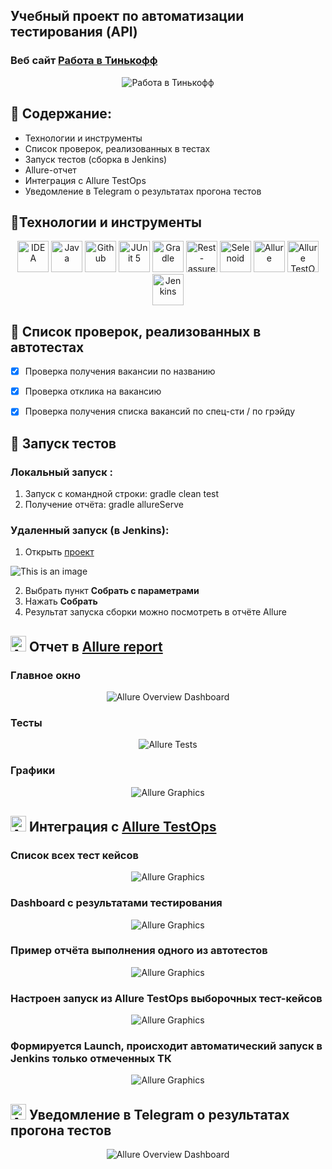 ## Учебный проект по автоматизации тестирования (API)
### Веб сайт <a target="_blank" href="https://www.tinkoff.ru/career/it/about/">Работа в Тинькофф</a>

<p align="center">
<img title="Работа в Тинькофф" src="images/screens/api-tinkoff-page.png">
</p>

## :maple_leaf: Содержание:

- Технологии и инструменты
- Список проверок, реализованных в тестах
- Запуск тестов (сборка в Jenkins)
- Allure-отчет
- Интеграция с Allure TestOps
- Уведомление в Telegram о результатах прогона тестов

## :maple_leaf:Технологии и инструменты

<p align="center">
<a href="https://www.jetbrains.com/idea/"><img src="images/logo/Idea.svg" width="50" height="50"  alt="IDEA"/></a>
<a href="https://www.java.com/"><img src="images/logo/Java.svg" width="50" height="50"  alt="Java"/></a>
<a href="https://github.com/"><img src="images/logo/GitHub.svg" width="50" height="50"  alt="Github"/></a>
<a href="https://junit.org/junit5/"><img src="images/logo/Junit5.svg" width="50" height="50"  alt="JUnit 5"/></a>
<a href="https://gradle.org/"><img src="images/logo/Gradle.svg" width="50" height="50"  alt="Gradle"/></a>
<a href="https://rest-assured.io/"><img src="images/logo/Rest-Assured.png" width="50" height="50"  alt="Rest-assured"/></a>
<a href="https://aerokube.com/selenoid/"><img src="images/logo/Selenoid.svg" width="50" height="50"  alt="Selenoid"/></a>
<a href="https://github.com/allure-framework/allure2"><img src="images/logo/Allure.svg" width="50" height="50"  alt="Allure"/></a>
<a href="https://qameta.io/"><img src="images/logo/Allure_TO.svg" width="50" height="50"  alt="Allure TestOps"/></a>
<a href="https://www.jenkins.io/"><img src="images/logo/Jenkins.svg" width="50" height="50"  alt="Jenkins"/></a>
</p>

## :maple_leaf: Список проверок, реализованных в автотестах

- [x] Проверка получения вакансии по названию
- [x] Проверка отклика на вакансию
- [x] Проверка получения списка вакансий по спец-сти / по грэйду


## :maple_leaf: Запуск тестов

###  Локальный запуск :
1. Запуск с командной строки: gradle clean test
2. Получение отчёта: gradle allureServe

###  Удаленный запуск (в Jenkins):
1. Открыть <a target="_blank" href="https://jenkins.autotests.cloud/job/C16-NazilyaMullagildina_API-tests/">проект</a>

![This is an image](/images/screens/api-Jenkins-main.png)

2. Выбрать пункт **Собрать с параметрами**
3. Нажать **Собрать**
4. Результат запуска сборки можно посмотреть в отчёте Allure

## <img src="images/logo/Allure.svg" width="25" height="25"  alt="Allure"/></a> Отчет в <a target="_blank" href="https://jenkins.autotests.cloud/job/C16-NazilyaMullagildina_API-tests/3/allure/">Allure report</a>

###  Главное окно

<p align="center">
<img title="Allure Overview Dashboard" src="images/screens/api-allureRep_dashboard.png">
</p>

###  Тесты

<p align="center">
<img title="Allure Tests" src="images/screens/api-allureRep_TK.png">
</p>

###  Графики

<p align="center">
<img title="Allure Graphics" src="images/screens/api-allureRep-Graphs.png">
</p>

## <img src="images/logo/Allure_TO.svg" width="25" height="25"  alt="Allure"/></a> Интеграция с <a target="_blank" href="https://allure.autotests.cloud/project/1865/dashboards/2126">Allure TestOps</a>
### Cписок всех тест кейсов
<p align="center">
<img title="Allure Graphics" src="images/screens/api-allureTO_Suites.png">
</p>


### Dashboard с результатами тестирования
<p align="center">
<img title="Allure Graphics" src="images/screens/api-allureTO_dashboard.png">
</p>

### Пример отчёта выполнения одного из автотестов
<p align="center">
<img title="Allure Graphics" src="images/screens/api-allureTO_TK.png">
</p>

### Настроен запуск из Allure TestOps выборочных тест-кейсов
<p align="center">
<img title="Allure Graphics" src="images/screens/api-run2TK.png">
</p>

### Формируется Launch, происходит автоматический запуск в Jenkins только отмеченных ТК
<p align="center">
<img title="Allure Graphics" src="images/screens/api-run2.png">
</p>

## <img src="images/logo/Telegram.svg" width="25" height="25"  alt="Allure"/></a> Уведомление в Telegram о результатах прогона тестов

<p align="center">
<img title="Allure Overview Dashboard" src="images/screens/api-telegramNotif.png" >
</p>
